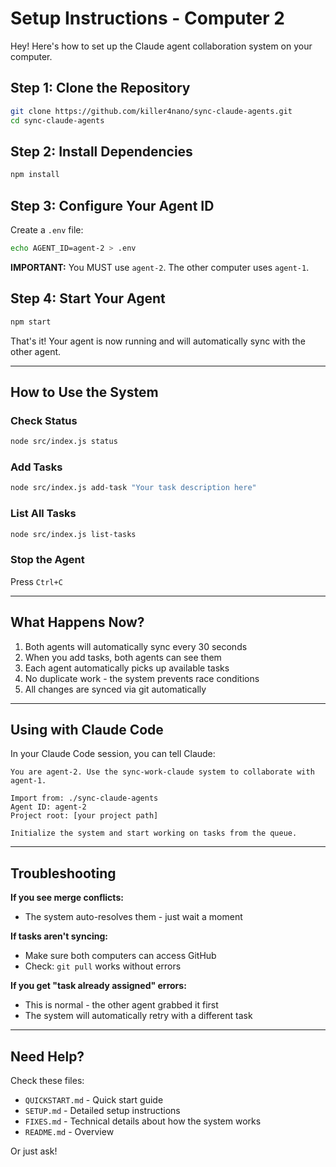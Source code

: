 # Setup Instructions - Computer 2

Hey! Here's how to set up the Claude agent collaboration system on your computer.

## Step 1: Clone the Repository

```bash
git clone https://github.com/killer4nano/sync-claude-agents.git
cd sync-claude-agents
```

## Step 2: Install Dependencies

```bash
npm install
```

## Step 3: Configure Your Agent ID

Create a `.env` file:

```bash
echo AGENT_ID=agent-2 > .env
```

**IMPORTANT:** You MUST use `agent-2`. The other computer uses `agent-1`.

## Step 4: Start Your Agent

```bash
npm start
```

That's it! Your agent is now running and will automatically sync with the other agent.

---

## How to Use the System

### Check Status
```bash
node src/index.js status
```

### Add Tasks
```bash
node src/index.js add-task "Your task description here"
```

### List All Tasks
```bash
node src/index.js list-tasks
```

### Stop the Agent
Press `Ctrl+C`

---

## What Happens Now?

1. Both agents will automatically sync every 30 seconds
2. When you add tasks, both agents can see them
3. Each agent automatically picks up available tasks
4. No duplicate work - the system prevents race conditions
5. All changes are synced via git automatically

---

## Using with Claude Code

In your Claude Code session, you can tell Claude:

```
You are agent-2. Use the sync-work-claude system to collaborate with agent-1.

Import from: ./sync-claude-agents
Agent ID: agent-2
Project root: [your project path]

Initialize the system and start working on tasks from the queue.
```

---

## Troubleshooting

**If you see merge conflicts:**
- The system auto-resolves them - just wait a moment

**If tasks aren't syncing:**
- Make sure both computers can access GitHub
- Check: `git pull` works without errors

**If you get "task already assigned" errors:**
- This is normal - the other agent grabbed it first
- The system will automatically retry with a different task

---

## Need Help?

Check these files:
- `QUICKSTART.md` - Quick start guide
- `SETUP.md` - Detailed setup instructions
- `FIXES.md` - Technical details about how the system works
- `README.md` - Overview

Or just ask!
